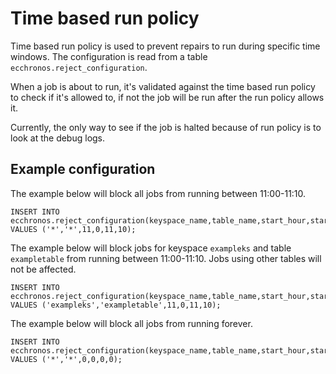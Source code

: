 # Time based run policy

Time based run policy is used to prevent repairs to run during specific time windows.
The configuration is read from a table `ecchronos.reject_configuration`.

When a job is about to run, it's validated against the time based run policy to check if it's allowed to,
if not the job will be run after the run policy allows it.

Currently, the only way to see if the job is halted because of run policy is to look at the debug logs.

## Example configuration

The example below will block all jobs from running between 11:00-11:10.

    INSERT INTO ecchronos.reject_configuration(keyspace_name,table_name,start_hour,start_minute,end_hour,end_minute) VALUES ('*','*',11,0,11,10);

The example below will block jobs for keyspace `exampleks` and table `exampletable` from running between 11:00-11:10.
Jobs using other tables will not be affected.

    INSERT INTO ecchronos.reject_configuration(keyspace_name,table_name,start_hour,start_minute,end_hour,end_minute) VALUES ('exampleks','exampletable',11,0,11,10);

The example below will block all jobs from running forever.

    INSERT INTO ecchronos.reject_configuration(keyspace_name,table_name,start_hour,start_minute,end_hour,end_minute) VALUES ('*','*',0,0,0,0);

